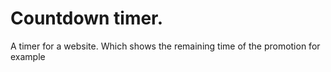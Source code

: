 # Countdown timer.

A timer for a website. Which shows the remaining time of the promotion for example
